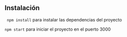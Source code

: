 ## Instalación

` npm install` para instalar las dependencias del proyecto

`npm start` para iniciar el proyecto en el puerto 3000

